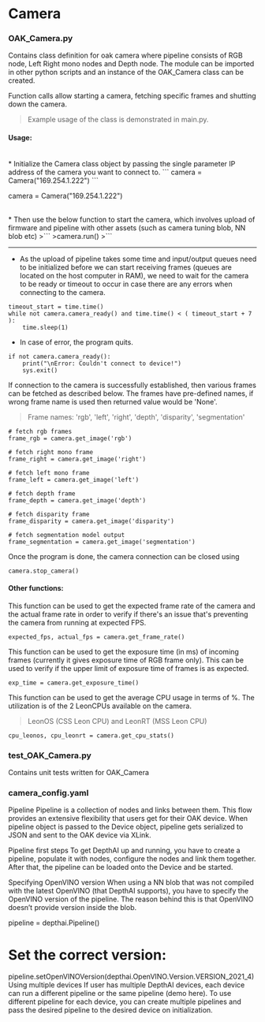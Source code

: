 # Camera

### OAK_Camera.py
Contains class definition for oak camera where pipeline consists of RGB node, Left Right mono nodes and Depth node. The module can be imported in other python scripts and an instance of the OAK_Camera class can be created.

Function calls allow starting a camera, fetching specific frames and shutting down the camera.

> Example usage of the class is demonstrated in main.py.

#### Usage:
<br>
* Initialize the Camera class object by passing the single parameter IP address of the camera you want to connect to.
```
camera = Camera("169.254.1.222")
```
<html>
<body>
<p>camera = Camera("169.254.1.222")</p>
</body>
</html>
<br>
* Then use the below function to start the camera, which involves upload of firmware and pipeline with other assets (such as camera tuning blob, NN blob etc) 
>```
>camera.run()
>```

***

* As the upload of pipeline takes some time and input/output queues need to be initialized before we can start receiving frames (queues are located on the host computer in RAM), we need to wait for the camera to be ready or timeout to occur in case there are any errors when connecting to the camera.
```
timeout_start = time.time()
while not camera.camera_ready() and time.time() < ( timeout_start + 7 ):
	time.sleep(1)
```


* In case of error, the program quits. 
```
if not camera.camera_ready():
	print("\nError: Couldn't connect to device!")
	sys.exit()
```


If connection to the camera is successfully established, then various frames can be fetched as described below. The frames have pre-defined names, if wrong frame name is used then returned value would be 'None'. 
> Frame names: 'rgb', 'left', 'right', 'depth', 'disparity', 'segmentation'
```  
# fetch rgb frames
frame_rgb = camera.get_image('rgb')

# fetch right mono frame
frame_right = camera.get_image('right')

# fetch left mono frame
frame_left = camera.get_image('left')

# fetch depth frame
frame_depth = camera.get_image('depth')

# fetch disparity frame
frame_disparity = camera.get_image('disparity')

# fetch segmentation model output
frame_segmentation = camera.get_image('segmentation')
```


Once the program is done, the camera connection can be closed using
```
camera.stop_camera()
```




#### Other functions:

This function can be used to get the expected frame rate of the camera and the actual frame rate in order to verify if there's an issue that's preventing the camera from running at expected FPS.
```
expected_fps, actual_fps = camera.get_frame_rate()
```


This function can be used to get the exposure time (in ms) of incoming frames (currently it gives exposure time of RGB frame only). This can be used to verify if the upper limit of exposure time of frames is as expected.
```
exp_time = camera.get_exposure_time()
```


This function can be used to get the average CPU usage in terms of %. The utilization is of the 2 LeonCPUs available on the camera.
> LeonOS (CSS Leon CPU) and LeonRT (MSS Leon CPU)
```
cpu_leonos, cpu_leonrt = camera.get_cpu_stats()
```



### test_OAK_Camera.py
Contains unit tests written for OAK_Camera


### camera_config.yaml




Pipeline
Pipeline is a collection of nodes and links between them. This flow provides an extensive flexibility that users get for their OAK device. When pipeline object is passed to the Device object, pipeline gets serialized to JSON and sent to the OAK device via XLink.

Pipeline first steps
To get DepthAI up and running, you have to create a pipeline, populate it with nodes, configure the nodes and link them together. After that, the pipeline can be loaded onto the Device and be started.


Specifying OpenVINO version
When using a NN blob that was not compiled with the latest OpenVINO (that DepthAI supports), you have to specify the OpenVINO version of the pipeline. The reason behind this is that OpenVINO doesn’t provide version inside the blob.

pipeline = depthai.Pipeline()
# Set the correct version:
pipeline.setOpenVINOVersion(depthai.OpenVINO.Version.VERSION_2021_4)
Using multiple devices
If user has multiple DepthAI devices, each device can run a different pipeline or the same pipeline (demo here). To use different pipeline for each device, you can create multiple pipelines and pass the desired pipeline to the desired device on initialization.
